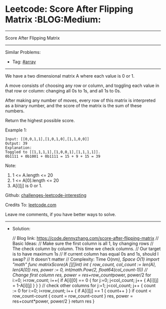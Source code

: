 
# Leetcode: Score After Flipping Matrix     :BLOG:Medium:

---

Score After Flipping Matrix  

---

Similar Problems:  

-   Tag: [#array](https://code.dennyzhang.com/tag/array)

---

We have a two dimensional matrix A where each value is 0 or 1.  

A move consists of choosing any row or column, and toggling each value in that row or column: changing all 0s to 1s, and all 1s to 0s.  

After making any number of moves, every row of this matrix is interpreted as a binary number, and the score of the matrix is the sum of these numbers.  

Return the highest possible score.  

Example 1:  

    Input: [[0,0,1,1],[1,0,1,0],[1,1,0,0]]
    Output: 39
    Explanation:
    Toggled to [[1,1,1,1],[1,0,0,1],[1,1,1,1]].
    0b1111 + 0b1001 + 0b1111 = 15 + 9 + 15 = 39

Note:  

1.  1 <= A.length <= 20
2.  1 <= A[0].length <= 20
3.  A[i][j] is 0 or 1.

Github: [challenges-leetcode-interesting](https://github.com/DennyZhang/challenges-leetcode-interesting/tree/master/problems/score-after-flipping-matrix)  

Credits To: [leetcode.com](https://leetcode.com/problems/score-after-flipping-matrix/description/)  

Leave me comments, if you have better ways to solve.  

---

-   Solution:

    // Blog link: https://code.dennyzhang.com/score-after-flipping-matrix
    // Basic Ideas:
    //   Make sure the first column is all 1, by changing rows
    //   The check column by column. This time we check columns.
    //     Our target is to have maximum 1s
    //     If current column has equal 0s and 1s, should I swap?
    //     It doesn't matter
    // Complexity: Time O(n*m), Space O(1)
    import "math"
    func matrixScore(A [][]int) int {
        row_count, col_count := len(A), len(A[0])
        res, power := 0, int(math.Pow(2, float64(col_count-1)))
        // Change first column
        res, power = res+row_count*power, power/2
        for i:=0; i<row_count; i++{
    	if A[i][0] == 0 {
    	    for j:=0; j<col_count; j++ {
    		A[i][j] = 1-A[i][j]
    	    }
    	}
        }
        // check other columns
        for j:=1; j<col_count; j++ {
    	count := 0
    	for i:=0; i<row_count; i++ {
    	    if A[i][j] == 1 { count++ }
    	}
    	if count < row_count-count { count = row_count-count }
    	res, power = res+count*power, power/2
        }
        return res
    }

